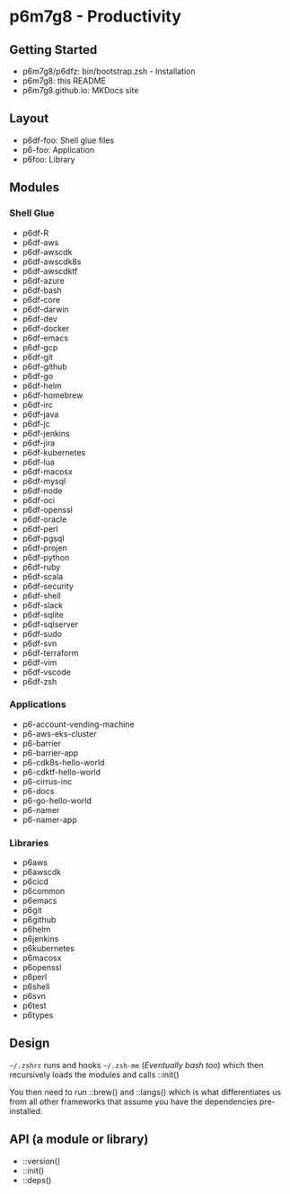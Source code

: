 # p6m7g8 - Productivity


## Getting Started

- p6m7g8/p6dfz: bin/bootstrap.zsh - Installation
- p6m7g8: this README
- p6m7g8.github.io: MKDocs site

## Layout

- p6df-foo: Shell glue files
- p6-foo: Application
- p6foo: Library

## Modules

### Shell Glue

- p6df-R
- p6df-aws
- p6df-awscdk
- p6df-awscdk8s
- p6df-awscdktf
- p6df-azure
- p6df-bash
- p6df-core
- p6df-darwin
- p6df-dev
- p6df-docker
- p6df-emacs
- p6df-gcp
- p6df-git
- p6df-github
- p6df-go
- p6df-helm
- p6df-homebrew
- p6df-irc
- p6df-java
- p6df-jc
- p6df-jenkins
- p6df-jira
- p6df-kubernetes
- p6df-lua
- p6df-macosx
- p6df-mysql
- p6df-node
- p6df-oci
- p6df-openssl
- p6df-oracle
- p6df-perl
- p6df-pgsql
- p6df-projen
- p6df-python
- p6df-ruby
- p6df-scala
- p6df-security
- p6df-shell
- p6df-slack
- p6df-sqlite
- p6df-sqlserver
- p6df-sudo
- p6df-svn
- p6df-terraform
- p6df-vim
- p6df-vscode
- p6df-zsh

### Applications

- p6-account-vending-machine
- p6-aws-eks-cluster
- p6-barrier
- p6-barrier-app
- p6-cdk8s-hello-world
- p6-cdktf-hello-world
- p6-cirrus-inc
- p6-docs
- p6-go-hello-world
- p6-namer
- p6-namer-app

### Libraries

- p6aws
- p6awscdk
- p6cicd
- p6common
- p6emacs
- p6git
- p6github
- p6helm
- p6jenkins
- p6kubernetes
- p6macosx
- p6openssl
- p6perl
- p6shell
- p6svn
- p6test
- p6types

## Design

`~/.zshrc` runs and hooks `~/.zsh-me` (_Eventually bash too_)
which then recursively loads the modules and calls ::init()

You then need to run ::brew() and ::langs() which is what differentiates us
from all other frameworks that assume you have the dependencies pre-installed.

## API (a module or library)

- ::version()
- ::init()
- ::deps()
